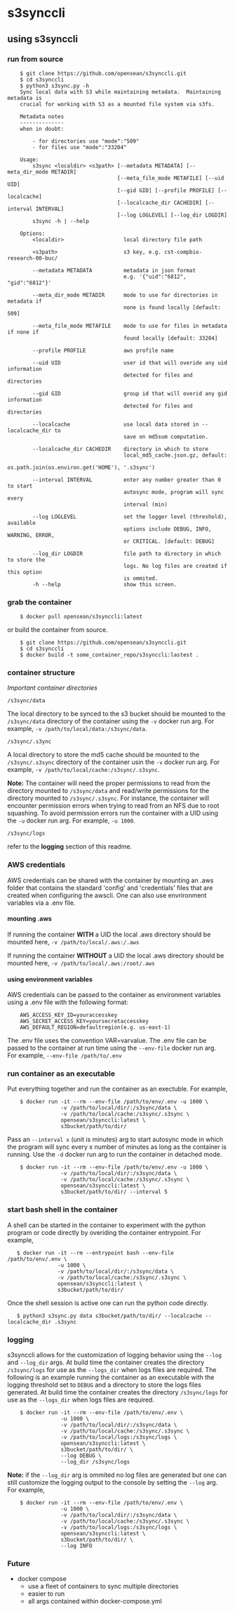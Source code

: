 # s3synccli

## using s3synccli

### run from source

```
    $ git clone https://github.com/opensean/s3synccli.git
    $ cd s3synccli
    $ python3 s3sync.py -h
    Sync local data with S3 while maintaining metadata.  Maintaining metadata is 
    crucial for working with S3 as a mounted file system via s3fs. 
    
    Metadata notes
    --------------
    when in doubt:
    
        - for directories use "mode":"509"
        - for files use "mode":"33204"
    
    Usage:
        s3sync <localdir> <s3path> [--metadata METADATA] [--meta_dir_mode METADIR]
                                   [--meta_file_mode METAFILE] [--uid UID] 
                                   [--gid GID] [--profile PROFILE] [--localcache] 
                                   [--localcache_dir CACHEDIR] [--interval INTERVAL] 
                                   [--log LOGLEVEL] [--log_dir LOGDIR]
        s3sync -h | --help 
    
    Options: 
        <localdir>                   local directory file path
        
        <s3path>                     s3 key, e.g. cst-compbio-research-00-buc/
        
        --metadata METADATA          metadata in json format 
                                     e.g. '{"uid":"6812", "gid":"6812"}'
        
        --meta_dir_mode METADIR      mode to use for directories in metadata if 
                                     none is found locally [default: 509]
        
        --meta_file_mode METAFILE    mode to use for files in metadata if none if 
                                     found locally [default: 33204]
        
        --profile PROFILE            aws profile name 
        
        --uid UID                    user id that will overide any uid information
                                     detected for files and directories
        
        --gid GID                    group id that will overid any gid information
                                     detected for files and directories
        
        --localcache                 use local data stored in --localcache_dir to 
                                     save on md5sum computation.
        
        --localcache_dir CACHEDIR    directory in which to store 
                                     local_md5_cache.json.gz, default: 
                                     os.path.join(os.environ.get('HOME'), '.s3sync') 
        
        --interval INTERVAL          enter any number greater than 0 to start 
                                     autosync mode, program will sync every 
                                     interval (min)
        
        --log LOGLEVEL               set the logger level (threshold), available 
                                     options include DEBUG, INFO, WARNING, ERROR, 
                                     or CRITICAL. [default: DEBUG]
        
        --log_dir LOGDIR             file path to directory in which to store the 
                                     logs. No log files are created if this option
                                     is ommited.
        -h --help                    show this screen.

```

### grab the container

```
    $ docker pull opensean/s3synccli:latest
```
or build the container from source.

```
    $ git clone https://github.com/opensean/s3synccli.git
    $ cd s3synccli
    $ docker build -t some_container_repo/s3synccli:lastest .
```

### container structure

*Important container directories*

```/s3sync/data```

The local directory to be synced to the s3 bucket should be mounted to the
 ```/s3sync/data``` directory of the container using the ```-v``` docker run 
arg.  For example, ```-v /path/to/local/data:/s3sync/data```.

```/s3sync/.s3ync```

A local directory to store the md5 cache should be mounted to the 
```/s3sync/.s3sync``` directory of the container usin the ```-v``` docker run 
arg.  For example, ```-v /path/to/local/cache:/s3sync/.s3sync```.

**Note:** The container will need the proper permissions to read from the 
directory mounted to ```/s3sync/data``` and read/write permissions for the 
directory mounted to ```/s3sync/.s3sync```.  For instance, the container will 
encounter permission errors when trying to read from an NFS due to root 
squashing.  To avoid permission errors run the container with a UID using the 
```-u``` docker run arg.  For example, ```-u 1000```.

```/s3sync/logs```

refer to the **logging** section of this readme.

### AWS credentials

AWS credentials can be shared with the container by mounting an .aws folder 
that contains the standard 'config' and 'credentials' files that are created 
when configuring the awscli.  One can also use envrironment variables via a 
.env file.

#### mounting .aws

If running the container **WITH** a UID the local .aws directory should be 
mounted here, ```-v /path/to/local/.aws:/.aws```

If running the container **WITHOUT** a UID the local .aws directory should be 
mounted here, ```-v /path/to/local/.aws:/root/.aws```


#### using environment variables

AWS credentials can be passed to the container as environment variables using a
.env file with the following format:

```
    AWS_ACCESS_KEY_ID=youraccesskey
    AWS_SECRET_ACCESS_KEY=yoursecretaccesskey
    AWS_DEFAULT_REGION=defaultregion(e.g. us-east-1)
```

The .env file uses the convention VAR=varvalue.  The .env file can be passed 
to the container at run time using the ```--env-file``` docker run arg.  
For example, ```--env-file /path/to/.env```


### run container as an executable

Put everything together and run the container as an exectuble.  For example,

```
    $ docker run -it --rm --env-file /path/to/env/.env -u 1000 \
                 -v /path/to/local/dir/:/s3sync/data \
                 -v /path/to/local/cache:/s3sync/.s3sync \
                 opensean/s3synccli:latest \
                 s3bucket/path/to/dir/

```

Pass an ```--interval x``` (unit is minutes) arg to start autosync mode in
which the program will sync every x number of minutes as long as the container
is running.  Use the ```-d``` docker run arg to run the container in detached
mode.

```
    $ docker run -it --rm --env-file /path/to/env/.env -u 1000 \
                 -v /path/to/local/dir/:/s3sync/data \
                 -v /path/to/local/cache:/s3sync/.s3sync \
                 opensean/s3synccli:latest \
                 s3bucket/path/to/dir/ --interval 5

```

### start bash shell in the container

A shell can be started in the container to experiment with the python program or 
code directly by overiding the container entrypoint.  For example,

```
   $ docker run -it --rm --entrypoint bash --env-file /path/to/env/.env \ 
                -u 1000 \
                -v /path/to/local/dir/:/s3sync/data \
                -v /path/to/local/cache:/s3sync/.s3sync \
                opensean/s3synccli:latest \
                s3bucket/path/to/dir/ 

```

Once the shell session is active one can run the python code directly.

```
   $ python3 s3sync.py data s3bucket/path/to/dir/ --localcache --localcache_dir .s3sync 
```

### logging

s3synccli allows for the customization of logging behavior using the 
```--log``` and ```--log_dir``` args.  At build time the container
creates the directory ```/s3sync/logs``` for use as the 
```--logs_dir``` when logs files are required.  The following is an example 
running the container as an executable with the logging threshold set to 
```DEBUG``` and a directory to store the logs files generated.  At build time 
the container creates the directory ```/s3sync/logs``` for use as the 
```--logs_dir``` when logs files are required.

```
    $ docker run -it --rm --env-file /path/to/env/.env \
                 -u 1000 \
                 -v /path/to/local/dir/:/s3sync/data \
                 -v /path/to/local/cache:/s3sync/.s3sync \
                 -v /path/to/local/logs:/s3sync/logs \
                 opensean/s3synccli:latest \
                 s3bucket/path/to/dir/ \
                 --log DEBUG \
                 --log_dir /s3sync/logs
```

**Note:** if the ```--log_dir``` arg is ommited no log files are generated but
one can still customize the logging output to the console by setting the 
```--log``` arg.  For example,

```
    $ docker run -it --rm --env-file /path/to/env/.env \
                 -u 1000 \
                 -v /path/to/local/dir/:/s3sync/data \
                 -v /path/to/local/cache:/s3sync/.s3sync \
                 -v /path/to/local/logs:/s3sync/logs \
                 opensean/s3synccli:latest \
                 s3bucket/path/to/dir/ \
                 --log INFO

```

### Future

- docker compose
    - use a fleet of containers to sync multiple directories
    - easier to run
    - all args contained within docker-compose.yml

